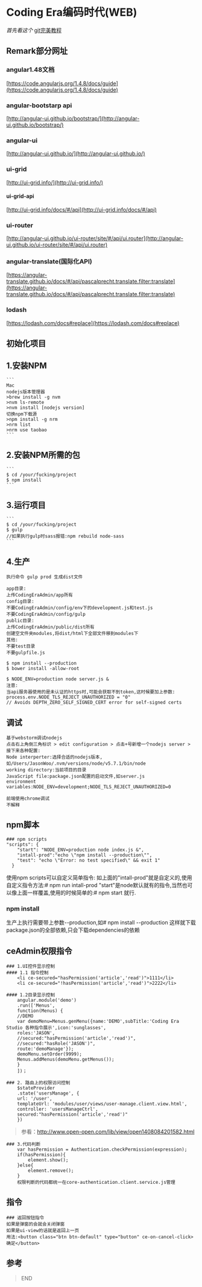 # Coding Era编码时代(WEB)

*首先看这个*
[git完美教程](http://www.liaoxuefeng.com/wiki/0013739516305929606dd18361248578c67b8067c8c017b000/)
## Remark部分网址
### angular1.48文档
[https://code.angularjs.org/1.4.8/docs/guide](https://code.angularjs.org/1.4.8/docs/guide)
### angular-bootstarp api
[http://angular-ui.github.io/bootstrap/](http://angular-ui.github.io/bootstrap/)
### angular-ui
[http://angular-ui.github.io/](http://angular-ui.github.io/)
### ui-grid
[http://ui-grid.info/](http://ui-grid.info/)
#### ui-grid-api
[http://ui-grid.info/docs/#/api](http://ui-grid.info/docs/#/api)
### ui-router
[http://angular-ui.github.io/ui-router/site/#/api/ui.router](http://angular-ui.github.io/ui-router/site/#/api/ui.router)
### angular-translate(国际化API)
[https://angular-translate.github.io/docs/#/api/pascalprecht.translate.filter:translate](https://angular-translate.github.io/docs/#/api/pascalprecht.translate.filter:translate)
### lodash
[https://lodash.com/docs#replace](https://lodash.com/docs#replace)

## 初始化项目
## 1.安装NPM
    ```
    Mac
    nodejs版本管理器
    >brew install -g nvm
    >nvm ls-remote
    >nvm install [nodejs version]
    切换npm下载源
    >npm install -g nrm
    >nrm list
    >nrm use taobao
    ```

## 2.安装NPM所需的包
    ```
    $ cd /your/fucking/project
    $ npm install
    ```

## 3.运行项目
    ```
    $ cd /your/fucking/project
    $ gulp
    //如果执行gulp时sass报错:npm rebuild node-sass
    ```

## 4.生产
    执行命令 gulp prod 生成dist文件

    app目录:
    上传CodingEraAdmin/app所有
    config目录:
    不要CodingEraAdmin/config/env下的development.js和test.js
    不要CodingEraAdmin/config/gulp
    public目录:
    上传CodingEraAdmin/public/dist所有
    创建空文件夹modules,将dist/html下全部文件移到modules下
    其他:
    不要test目录
    不要gulpfile.js

    $ npm install --production
    $ bower install -allow-root

    $ NODE_ENV=production node server.js &
    注意:
    当api服务器使用的是未认证的https时,可能会获取不到token,这时候要加上参数:
    process.env.NODE_TLS_REJECT_UNAUTHORIZED = "0"
    // Avoids DEPTH_ZERO_SELF_SIGNED_CERT error for self-signed certs

## 调试
    基于webstorm调试nodejs
    点击右上角倒三角标识 > edit configuration > 点击+号新增一个nodejs server > 接下来各种配置:
    Node interperter:选择合适的nodejs版本,如/Users/JasonWoo/.nvm/versions/node/v5.7.1/bin/node
    working directory:当前项目的目录
    JavaScript file:package.json配置的启动文件,如server.js
    environment variables:NODE_ENV=development;NODE_TLS_REJECT_UNAUTHORIZED=0

    前端使用chrome调试
    不解释

## npm脚本
    ### npm scripts
    "scripts": {
        "start": "NODE_ENV=production node index.js &",
        "intall-prod":"echo \"npm install --production\"",
        "test": "echo \"Error: no test specified\" && exit 1"
      }
   使用npm scripts可以自定义简单指令:
   如上面的"intall-prod"就是自定义的,使用自定义指令方法:# npm run intall-prod
   "start"是node默认就有的指令,当然也可以像上面一样覆盖,使用的时候简单的:# npm start 就行.

   ### npm install
   生产上执行需要带上参数--production,如# npm install --production
   这样就下载package.json的全部依赖,只会下载dependencies的依赖

## ceAdmin权限指令
    ### 1.UI控件显示控制
    #### 1.1 指令控制
        <li ce-secured="hasPermission('article','read')">1111</li>
        <li ce-secured="!hasPermission('article','read')">2222</li>

    #### 1.2目录显示控制
        angular.module('demo')
        .run(['Menus',
        function(Menus) {
        //DEMO
        var demoMenu=Menus.genMenu({name:'DEMO',subTitle:'Coding Era Studio 各种指令展示',icon:'sunglasses',
        roles:'JASON',
        //secured:"hasPermission('article','read')",
        //secured:"hasRole('JASON')",
        route:'demoManage'});
        demoMenu.setOrder(9999);
        Menus.addMenus(demoMenu.getMenus());
        }
        ])；

    ### 2. 路由上的权限访问控制
        $stateProvider
        .state('usersManage', {
        url: '/user',
        templateUrl: 'modules/user/views/user-manage.client.view.html',
        controller: 'usersManageCtrl',
        secured:"hasPermission('article','read')"
        })

>参看：http://www.open-open.com/lib/view/open1408084201582.html

    ### 3.代码判断
        var hasPermission = Authentication.checkPermission(expression);
        if(hasPermission){
            element.show();
        }else{
            element.remove();
        }
        权限判断的代码都统一在core-authentication.client.service.js管理

## 指令
    ### 返回按钮指令
    如果是弹窗的会就会关闭弹窗
    如果是ui-view的话就是返回上一页
    用法:<button class="btn btn-default" type="button" ce-on-cancel-click>确定</button>

## 参考

>END
